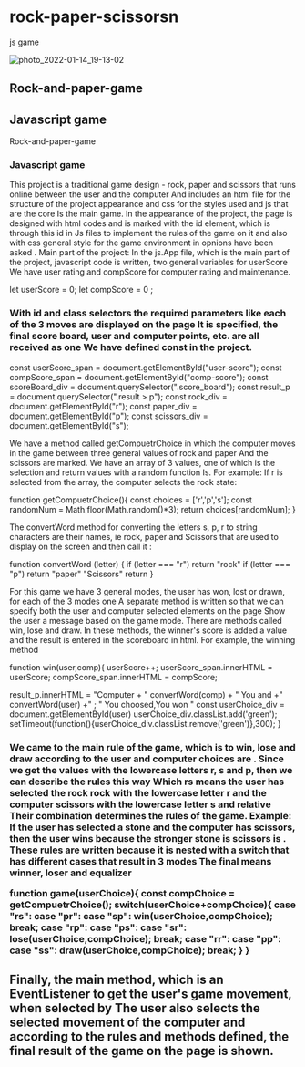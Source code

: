# rock-paper-scissorsn
js game



![photo_2022-01-14_19-13-02](https://user-images.githubusercontent.com/25683280/149573096-ece6f6c0-9c9e-4b16-b9ff-69330e029bc2.jpg)



<h2>Rock-and-paper-game</h2>


<h2>Javascript game</h2>

Rock-and-paper-game



<h3>Javascript game</h3>

This project is a traditional game design - rock, paper and scissors that runs online between the user and the computer And includes an html file for the structure of the project appearance and css for the styles used and js that are the core Is the main game. In the appearance of the project, the page is designed with html codes and is marked with the id element, which is through this id in Js files to implement the rules of the game on it and also with css general style for the game environment in opnions have been asked . Main part of the project: In the js.App file, which is the main part of the project, javascript code is written, two general variables for userScore We have user rating and compScore for computer rating and maintenance.


let userScore = 0; let compScore = 0 ;



<h3>With id and class selectors the required parameters like each of the 3 moves are displayed on the page It is specified, the final score board, user and computer points, etc. are all received as one We have defined const in the project.</h3>

const userScore_span = document.getElementById("user-score"); const compScore_span = document.getElementById("comp-score"); const scoreBoard_div = document.querySelector(".score_board"); const result_p = document.querySelector(".result > p"); const rock_div = document.getElementById("r"); const paper_div = document.getElementById("p"); const scissors_div = document.getElementById("s");

We have a method called getCompuetrChoice in which the computer moves in the game between three general values ​​of rock and paper And the scissors are marked. We have an array of 3 values, one of which is the selection and return values ​​with a random function Is. For example: If r is selected from the array, the computer selects the rock state:

function getCompuetrChoice(){ const choices = ['r','p','s']; const randomNum = Math.floor(Math.random()*3); return choices[randomNum]; }

The convertWord method for converting the letters s, p, r to string characters are their names, ie rock, paper and Scissors that are used to display on the screen and then call it :

function convertWord (letter) { if (letter === "r") return "rock" if (letter === "p") return "paper" "Scissors" return }

For this game we have 3 general modes, the user has won, lost or drawn, for each of the 3 modes one A separate method is written so that we can specify both the user and computer selected elements on the page Show the user a message based on the game mode. There are methods called win, lose and draw. In these methods, the winner's score is added a value and the result is entered in the scoreboard in html. For example, the winning method



function win(user,comp){ userScore++; userScore_span.innerHTML = userScore; compScore_span.innerHTML = compScore;



result_p.innerHTML = "Computer + " convertWord(comp) + " You and +" convertWord(user) +" ; " You choosed,You won 
" const userChoice_div = document.getElementById(user) userChoice_div.classList.add('green'); setTimeout(function(){userChoice_div.classList.remove('green')},300); }

<h3>We came to the main rule of the game, which is to win, lose and draw according to the user and computer choices are . Since we get the values ​​with the lowercase letters r, s and p, then we can describe the rules this way Which rs means the user has selected the rock rock with the lowercase letter r and the computer scissors with the lowercase letter s and relative Their combination determines the rules of the game. Example: If the user has selected a stone and the computer has scissors, then the user wins because the stronger stone is scissors is . These rules are written because it is nested with a switch that has different cases that result in 3 modes The final means winner, loser and equalizer
</3>


function game(userChoice){ const compChoice = getCompuetrChoice(); switch(userChoice+compChoice){ case "rs": case "pr": case "sp": win(userChoice,compChoice); break; case "rp": case "ps": case "sr": lose(userChoice,compChoice); break; case "rr": case "pp": case "ss": draw(userChoice,compChoice); break; } }



<h2>Finally, the main method, which is an EventListener to get the user's game movement, when selected by The user also selects the selected movement of the computer and according to the rules and methods defined, the final result of the game on the page is shown. </h2>
